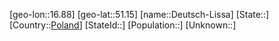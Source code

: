 ﻿---
location: [51.15,16.88]
type: City
tags:
- geo/City


SpocWebEntityId: 29771
isDeleted: false
confidential: public

---
[geo-lon::16.88]
[geo-lat::51.15]
[name::Deutsch-Lissa]
[State::]
[Country::[Poland](geo/Continent/Europe/Poland.md)]
[StateId::]
[Population::]
[Unknown::]

